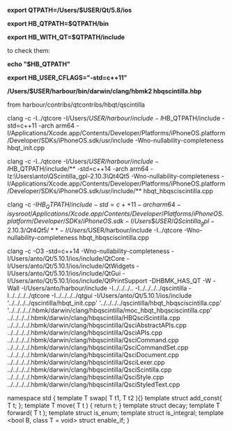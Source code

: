 **export QTPATH=/Users/$USER/Qt/5.8/ios**

**export HB_QTPATH=$QTPATH/bin**

**export HB_WITH_QT=$QTPATH/include**

to check them:

**echo "$HB_QTPATH"**

**export HB_USER_CFLAGS="-std=c++11"**

**/Users/$USER/harbour/bin/darwin/clang/hbmk2 hbqscintilla.hbp**

from harbour/contribs/qtcontribs/hbqt/qscintilla

clang -c -I../qtcore -I/Users/$USER/harbour/include -I$HB_QTPATH/include -std=c++11 -arch arm64 -I/Applications/Xcode.app/Contents/Developer/Platforms/iPhoneOS.platform/Developer/SDKs/iPhoneOS.sdk/usr/include -Wno-nullability-completeness hbqt_init.cpp

clang -c -I../qtcore -I/Users/$USER/harbour/include -I$HB_QTPATH/include/** -std=c++14 -arch arm64 -Iz:\Users\anto\QScintilla_gpl-2.10.3\Qt4Qt5 -Wno-nullability-completeness -I/Applications/Xcode.app/Contents/Developer/Platforms/iPhoneOS.platform/Developer/SDKs/iPhoneOS.sdk/usr/include/** hbqt_hbqsciscintilla.cpp

clang -c -I$HB_QTPATH/include -std=c++11 -arch arm64 -isysroot/Applications/Xcode.app/Contents/Developer/Platforms/iPhoneOS.platform/Developer/SDKs/iPhoneOS.sdk -I/Users\$USER/QScintilla_gpl-2.10.3/Qt4Qt5/** -I/Users/$USER/harbour/include -I../qtcore -Wno-nullability-completeness hbqt_hbqsciscintilla.cpp

clang -c -O3 -std=c++14 -Wno-nullability-completeness -I/Users/anto/Qt/5.10.1/ios/include/QtCore -I/Users/anto/Qt/5.10.1/ios/include/QtWidgets -I/Users/anto/Qt/5.10.1/ios/include/QtGui -I/Users/anto/Qt/5.10.1/ios/include/QtPrintSupport -DHBMK_HAS_QT -W -Wall -I/Users/anto/harbour/include -I../../../.. -I../../../../qscintilla -I../../../../qtcore -I../../../../qtgui -I/Users/anto/Qt/5.10.1/ios/include '../../../../qscintilla/hbqt_init.cpp' '../../../../qscintilla/hbqt_hbqsciscintilla.cpp' '../../../../.hbmk/darwin/clang/hbqscintilla/moc_hbqt_hbqsciscintilla.cpp' ../../../../.hbmk/darwin/clang/hbqscintilla/HBQsciScintilla.cpp ../../../../.hbmk/darwin/clang/hbqscintilla/QsciAbstractAPIs.cpp ../../../../.hbmk/darwin/clang/hbqscintilla/QsciAPIs.cpp ../../../../.hbmk/darwin/clang/hbqscintilla/QsciCommand.cpp ../../../../.hbmk/darwin/clang/hbqscintilla/QsciCommandSet.cpp ../../../../.hbmk/darwin/clang/hbqscintilla/QsciDocument.cpp ../../../../.hbmk/darwin/clang/hbqscintilla/QsciLexer.cpp ../../../../.hbmk/darwin/clang/hbqscintilla/QsciScintilla.cpp ../../../../.hbmk/darwin/clang/hbqscintilla/QsciStyle.cpp ../../../../.hbmk/darwin/clang/hbqscintilla/QsciStyledText.cpp


namespace std
{
   template <class T> T swap( T t1, T t2 ){}
   template <class T> struct add_const{ T t; };
   template <class T> T move( T t ) { return t; }
   template <class T> struct decay;
   template <class T> T forward( T t );
   template <class T> struct is_enum;
   template <class T> struct is_integral;
   template <bool B, class T = void> struct enable_if;
}
